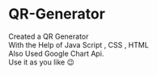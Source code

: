 # QR-Generator
Created a QR Generator </br>
With the Help of Java Script , CSS , HTML </br>
Also Used Google Chart Api. </br>
Use it as you like 😉
